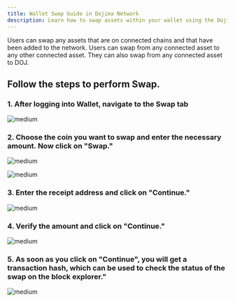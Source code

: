 ```yaml
---
title: Wallet Swap Guide in Dojima Network
description: Learn how to swap assets within your wallet using the Dojima Network's swap tools.
---
```


Users can swap any assets that are on connected chains and that have been added to the network. Users can swap from any connected asset to any other connected asset. They can also swap from any connected asset to DOJ.

## Follow the steps to perform Swap.

### **1**.  After logging into Wallet, navigate to the Swap tab

![medium](https://storage.cloud.google.com/dojima_wallet/Swap/Swap%20select.png) 

### **2**.  Choose the coin you want to swap and enter the necessary amount. Now click on "Swap."
![medium](https://storage.cloud.google.com/dojima_wallet/Swap/Swap%20Value.png) 

![medium](https://storage.cloud.google.com/dojima_wallet/Swap/Click%20Swap.png) 

### **3**.  Enter the receipt address and click on "Continue."
![medium](https://storage.cloud.google.com/dojima_wallet/Swap/Swap%20Adress.png) 

### **4**.  Verify the amount and click on "Continue."

![medium](https://storage.cloud.google.com/dojima_wallet/Swap/Review%20Swap.png) 

### **5**. As soon as you click on "Continue", you will get a transaction hash, which can be used to check the status of the swap on the block explorer."

![medium](https://storage.cloud.google.com/dojima_wallet/Swap/Swap%20Done.png) 




